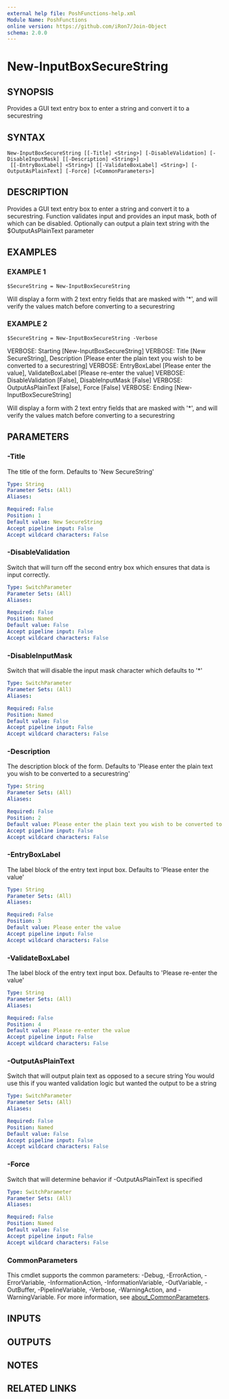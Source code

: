 ```yaml
---
external help file: PoshFunctions-help.xml
Module Name: PoshFunctions
online version: https://github.com/iRon7/Join-Object
schema: 2.0.0
---
```


# New-InputBoxSecureString

## SYNOPSIS
Provides a GUI text entry box to enter a string and convert it to a securestring

## SYNTAX

```
New-InputBoxSecureString [[-Title] <String>] [-DisableValidation] [-DisableInputMask] [[-Description] <String>]
 [[-EntryBoxLabel] <String>] [[-ValidateBoxLabel] <String>] [-OutputAsPlainText] [-Force] [<CommonParameters>]
```

## DESCRIPTION
Provides a GUI text entry box to enter a string and convert it to a securestring.
Function validates input and provides an input mask, both of which can be disabled.
Optionally can output a plain text string with the $OutputAsPlainText parameter

## EXAMPLES

### EXAMPLE 1
```
$SecureString = New-InputBoxSecureString
```

Will display a form with 2 text entry fields that are masked with '*', and will verify the values match before converting to a securestring

### EXAMPLE 2
```
$SecureString = New-InputBoxSecureString -Verbose
```

VERBOSE: Starting \[New-InputBoxSecureString\]
VERBOSE: Title \[New SecureString\], Description \[Please enter the plain text you wish to be converted to a securestring\]
VERBOSE: EntryBoxLabel \[Please enter the value\], ValidateBoxLabel \[Please re-enter the value\]
VERBOSE: DisableValidation \[False\], DisableInputMask \[False\]
VERBOSE: OutputAsPlainText \[False\], Force \[False\]
VERBOSE: Ending \[New-InputBoxSecureString\]

Will display a form with 2 text entry fields that are masked with '*', and will verify the values match before converting to a securestring

## PARAMETERS

### -Title
The title of the form.
Defaults to 'New SecureString'

```yaml
Type: String
Parameter Sets: (All)
Aliases:

Required: False
Position: 1
Default value: New SecureString
Accept pipeline input: False
Accept wildcard characters: False
```

### -DisableValidation
Switch that will turn off the second entry box which ensures that data is input correctly.

```yaml
Type: SwitchParameter
Parameter Sets: (All)
Aliases:

Required: False
Position: Named
Default value: False
Accept pipeline input: False
Accept wildcard characters: False
```

### -DisableInputMask
Switch that will disable the input mask character which defaults to '*'

```yaml
Type: SwitchParameter
Parameter Sets: (All)
Aliases:

Required: False
Position: Named
Default value: False
Accept pipeline input: False
Accept wildcard characters: False
```

### -Description
The description block of the form.
Defaults to 'Please enter the plain text you wish to be converted to a securestring'

```yaml
Type: String
Parameter Sets: (All)
Aliases:

Required: False
Position: 2
Default value: Please enter the plain text you wish to be converted to a securestring
Accept pipeline input: False
Accept wildcard characters: False
```

### -EntryBoxLabel
The label block of the entry text input box.
Defaults to 'Please enter the value'

```yaml
Type: String
Parameter Sets: (All)
Aliases:

Required: False
Position: 3
Default value: Please enter the value
Accept pipeline input: False
Accept wildcard characters: False
```

### -ValidateBoxLabel
The label block of the entry text input box.
Defaults to 'Please re-enter the value'

```yaml
Type: String
Parameter Sets: (All)
Aliases:

Required: False
Position: 4
Default value: Please re-enter the value
Accept pipeline input: False
Accept wildcard characters: False
```

### -OutputAsPlainText
Switch that will output plain text as opposed to a secure string
You would use this if you wanted validation logic but wanted the output to be a string

```yaml
Type: SwitchParameter
Parameter Sets: (All)
Aliases:

Required: False
Position: Named
Default value: False
Accept pipeline input: False
Accept wildcard characters: False
```

### -Force
Switch that will determine behavior if -OutputAsPlainText is specified

```yaml
Type: SwitchParameter
Parameter Sets: (All)
Aliases:

Required: False
Position: Named
Default value: False
Accept pipeline input: False
Accept wildcard characters: False
```

### CommonParameters
This cmdlet supports the common parameters: -Debug, -ErrorAction, -ErrorVariable, -InformationAction, -InformationVariable, -OutVariable, -OutBuffer, -PipelineVariable, -Verbose, -WarningAction, and -WarningVariable. For more information, see [about_CommonParameters](http://go.microsoft.com/fwlink/?LinkID=113216).

## INPUTS

## OUTPUTS

## NOTES

## RELATED LINKS
